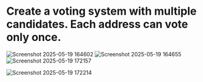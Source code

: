 # Create a voting system with multiple candidates. Each address can vote only once.
![Screenshot 2025-05-19 164602](https://github.com/user-attachments/assets/548b27d5-3949-463a-a08f-535fad9cf74b)
![Screenshot 2025-05-19 164655](https://github.com/user-attachments/assets/bf3b2ff0-3fda-41ed-b5da-cb5032387d06)
![Screenshot 2025-05-19 172157](https://github.com/user-attachments/assets/d3190718-7fb3-4b16-8262-1df25183e20e)

![Screenshot 2025-05-19 172214](https://github.com/user-attachments/assets/f8365ed5-d7d8-4be7-838b-848fc23ea9a7)



